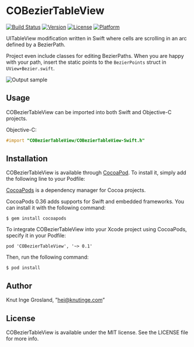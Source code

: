 # COBezierTableView

[![Build Status](https://travis-ci.org/knutigro/COBezierTableView.svg?branch=master)](https://travis-ci.org/knutigro/COBezierTableView)
[![Version](https://img.shields.io/cocoapods/v/COBezierTableView.svg?style=flat)](http://cocoadocs.org/docsets/COBezierTableView)
[![License](https://img.shields.io/cocoapods/l/COBezierTableView.svg?style=flat)](http://cocoadocs.org/docsets/COBezierTableView)
[![Platform](https://img.shields.io/cocoapods/p/COBezierTableView.svg?style=flat)](http://cocoadocs.org/docsets/COBezierTableView)

UITableView modification written in Swift where cells are scrolling in an arc defined by a BezierPath. 

Project even include classes for editing BezierPaths. When you are happy with your path, insert the static points to the `BezierPoints` struct in `UView+Bezier.swift`.

![Output sample](https://raw.githubusercontent.com/knutigro/COBezierTableView/master/Media/COBezier.gif)

## Usage

COBezierTableView can be imported into both Swift and Objective-C projects.

Objective-C: 

```Objective-C
#import "COBezierTableView/COBezierTableView-Swift.h"
```

## Installation

COBezierTableView is available through [CocoaPod](http://cocoapods.org). To install
it, simply add the following line to your Podfile:

[CocoaPods](http://cocoapods.org) is a dependency manager for Cocoa projects.

CocoaPods 0.36 adds supports for Swift and embedded frameworks. You can install it with the following command:

```
$ gem install cocoapods
```

To integrate COBezierTableView into your Xcode project using CocoaPods, specify it in your Podfile:

```
pod 'COBezierTableView', '~> 0.1'
```

Then, run the following command:

```
$ pod install
```

## Author

Knut Inge Grosland, ”hei@knutinge.com”

## License

COBezierTableView is available under the MIT license. See the LICENSE file for more info.

